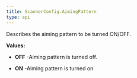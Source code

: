 ```yaml
---
title: ScannerConfig.AimingPattern
type: api
---
```



Describes the aiming pattern to be turned ON/OFF.

**Values:**

* **OFF** -Aiming pattern is turned off.

* **ON** -Aiming pattern is turned on.

